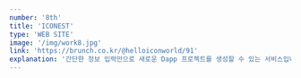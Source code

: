```yaml
---
number: '8th'
title: 'ICONEST'
type: 'WEB SITE'
image: '/img/work8.jpg'
link: 'https://brunch.co.kr/@helloiconworld/91'
explanation: '간단한 정보 입력만으로 새로운 Dapp 프로젝트를 생성할 수 있는 서비스입니다.'
---
```

